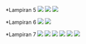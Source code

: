 *Lampiran 5
![](images/Lampiran5_1.png)
![](images/Lampiran5_2.png)
![](images/Lampiran5_3.png)

*Lampiran 6
![](images/Lampiran6_1.png)
![](images/Lampiran6_2.png)

*Lampiran 7
![](images/Lampiran7_1.png)
![](images/Lampiran7_2.png)
![](images/Lampiran7_3.png)
![](images/Lampiran7_4.png)
![](images/Lampiran7_5.png)
![](images/Lampiran7_6.png)
